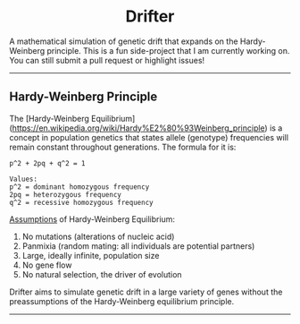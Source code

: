 <h1 align = "center">Drifter</h1>


A mathematical simulation of genetic drift that expands on the Hardy-Weinberg principle.
This is a fun side-project that I am currently working on. You can still submit a pull request or highlight issues!

---
<h2>Hardy-Weinberg Principle</h2>

The [Hardy-Weinberg Equilibrium] (https://en.wikipedia.org/wiki/Hardy%E2%80%93Weinberg_principle) is a concept in population genetics that states allele (genotype) frequencies will remain constant throughout generations. The formula for it is:

```
p^2 + 2pq + q^2 = 1

Values:
p^2 = dominant homozygous frequency
2pq = heterozygous frequency
q^2 = recessive homozygous frequency
```

[Assumptions](https://www.khanacademy.org/science/ap-biology/natural-selection/hardy-weinberg-equilibrium/a/hardy-weinberg-mechanisms-of-evolution#:~:text=When%20a%20population%20is%20in%20Hardy%2DWeinberg%20equilibrium%20for%20a,population%20size%2C%20and%20no%20selection.) of Hardy-Weinberg Equilibrium:

1. No mutations (alterations of nucleic acid)
2. Panmixia (random mating: all individuals are potential partners)
3. Large, ideally infinite, population size
4. No gene flow
5. No natural selection, the driver of evolution

Drifter aims to simulate genetic drift in a large variety of genes without the preassumptions of the Hardy-Weinberg equilibrium principle. 

---
